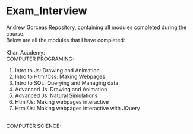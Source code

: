 # Exam_Interview
Andrew Gorceas Repository, containing all modules completed during the course. <br>
Below are all the modules that I have completed: <br>
<br>
Khan Academy:
<br>
COMPUTER PROGRAMING:
1. Intro to Js: Drawing and Animation
2. Intro to Html/Css: Making Webpages
3. Intro to SQL: Querying and Managing data
4. Advanced Js: Drawing and Animation
5. Advanced Js: Natural Simulations
6. Html/Js: Making webpages interactive 
7. Html/Js: Making webpages interactive with JQuery
<Br>
COMPUTER SCIENCE:
